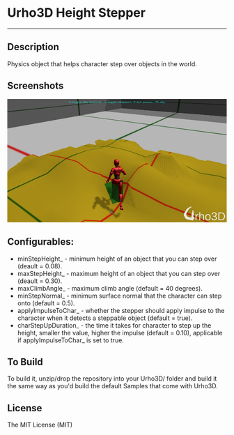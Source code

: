 # Urho3D Height Stepper
-----------------------------------------------------------------------------------

Description
-----------------------------------------------------------------------------------
Physics object that helps character step over objects in the world.


Screenshots
-----------------------------------------------------------------------------------
![alt tag](https://github.com/Lumak/Urho3D-Height-Stepper/blob/master/screenshot/stepper.jpg)


Configurables:
-----------------------------------------------------------------------------------
* minStepHeight_ - minimum height of an object that you can step over (deault = 0.08).
* maxStepHeight_ - maximum height of an object that you can step over (deault = 0.30).
* maxClimbAngle_ - maximum climb angle (default = 40 degrees).
* minStepNormal_ - minimum surface normal that the character can step onto (default = 0.5).
* applyImpulseToChar_ - whether the stepper should apply impulse to the character when it detects a steppable object (default = true).
* charStepUpDuration_ - the time it takes for character to step up the height, smaller the value, higher the impulse (default = 0.10), applicable if applyImpulseToChar_ is set to true.

To Build
-----------------------------------------------------------------------------------
To build it, unzip/drop the repository into your Urho3D/ folder and build it the same way as you'd build the default Samples that come with Urho3D.

License
-----------------------------------------------------------------------------------
The MIT License (MIT)







